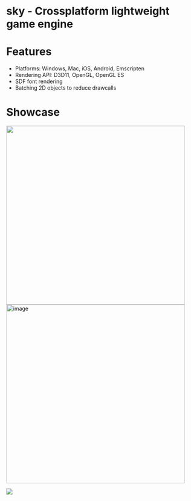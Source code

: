 # sky - Crossplatform lightweight game engine

# Features
- Platforms: Windows, Mac, iOS, Android, Emscripten
- Rendering API: D3D11, OpenGL, OpenGL ES
- SDF font rendering
- Batching 2D objects to reduce drawcalls

# Showcase
<img width="472" src="https://user-images.githubusercontent.com/3295141/202926762-9cd637a9-a271-4220-9f7b-f1b9d8b03fcd.png">
<img width="472" alt="image" src="https://user-images.githubusercontent.com/3295141/202927288-2f05ac75-46d6-42fe-b819-bf20389f9323.png">

![](https://user-images.githubusercontent.com/3295141/202926069-eb9fd51e-97ab-44dc-bcab-7a63548b20a2.png)
